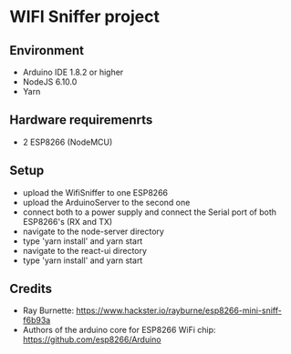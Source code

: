 # WIFI Sniffer project

## Environment
- Arduino IDE 1.8.2 or higher
- NodeJS 6.10.0
- Yarn

## Hardware requiremenrts
- 2 ESP8266 (NodeMCU)

## Setup
- upload the WifiSniffer to one ESP8266
- upload the ArduinoServer to the second one
- connect both to a power supply and connect the Serial port of both ESP8266's (RX and TX)
- navigate to the node-server directory
- type 'yarn install' and yarn start
- navigate to the react-ui directory
- type 'yarn install' and yarn start

## Credits
- Ray Burnette: https://www.hackster.io/rayburne/esp8266-mini-sniff-f6b93a
- Authors of the arduino core for ESP8266 WiFi chip: https://github.com/esp8266/Arduino
